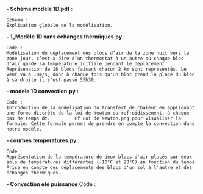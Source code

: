 **- Schéma modèle 1D.pdf :**

    Schéma : 
    Explication globale de la modélisation.

**- 1_Modèle 1D sans échanges thermiques.py :**

    Code : 
    Modélisation du déplacement des blocs d’air de la zone nuit vers la zone jour, c’est-à-dire d’un thermostat à un autre où chaque bloc d'air garde sa température initiale pendant le déplacement. 
    Représenation de 18 blocs faisant chacun 2 km sont représentés. Le vent va à 10m/s, donc à chaque fois qu'un bloc prend la place du bloc à sa droite il s'est passé 55h30.

**- modele 1D convection.py :**

    Code : 
    Introduction de la modélisation du transfert de chaleur en appliquant une forme discrète de la loi de Newton du refroidissement, à chaque pas de temps dt.         Cf Loi de Newton.png pour visualiser la formule. Cette formule permet de prendre en compte la convection dans notre modèle.

**- courbes temperatures.py :**

    Code : 
    Représentation de la température de deux blocs d'air placés sur deux sols de températures différentes (-10°C et 20°C) en fonction du temps. 
    Prise en compte des déplacements des blocs d'un sol à l'autre et des échanges thermiques.

**- Convection été puissance**
    Code : 
    


    

    




